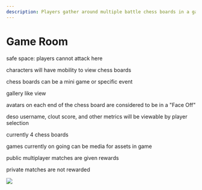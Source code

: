```yaml
---
description: Players gather around multiple battle chess boards in a gallery fashion.
---
```


# Game Room

safe space: players cannot attack here

characters will have mobility to view chess boards

chess boards can be a mini game or specific event

gallery like view

avatars on each end of the chess board are considered to be in a "Face Off"

deso username, clout score, and other metrics will be viewable by player selection

currently 4 chess boards

games currently on going can be media for assets in game

public multiplayer matches are given rewards

private matches are not rewarded

![](../.gitbook/assets/castle\_floorplan.png)
